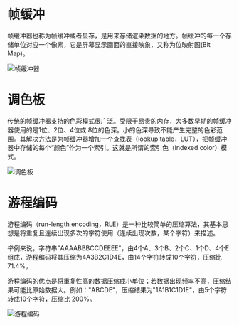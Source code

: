 # 帧缓冲

帧缓冲器也称为帧缓冲或者显存，是用来存储渲染数据的地方。帧缓冲的每一个存储单位对应一个像素，它是屏幕显示画面的直接映象，又称为位映射图(Bit Map)。

![帧缓冲器](http://babeler-1251731700.cos.ap-shanghai.myqcloud.com/2021-08-15-022750.jpg)

# 调色板

传统的帧缓冲器支持的色彩模式很广泛。受限于昂贵的内存，大多数早期的帧缓冲器使用的是1位、2位、4位或 8位的色深。小的色深导致不能产生完整的色彩范围。其解决方法是为帧缓冲器增加一个查找表（lookup table，LUT），把帧缓冲器中存储的每个“颜色”作为一个索引。这就是所谓的索引色（indexed color）模式。

![调色板](http://babeler-1251731700.cos.ap-shanghai.myqcloud.com/2021-08-15-021319.jpg)

# 游程编码

游程编码（run-length encoding，RLE）是一种比较简单的压缩算法，其基本思想是将重复且连续出现多次的字符使用（连续出现次数，某个字符）来描述。

举例来说，字符串"AAAABBBCCDEEEE"，由4个A、3个B、2个C、1个D、4个E组成，游程编码将其压缩为4A3B2C1D4E，由14个字符转成10个字符，压缩比 71.4%。

游程编码的优点是将重复性高的数据压缩成小单位；若数据出现频率不高，压缩结果可能比原始数据大。例如："ABCDE"，压缩结果为"1A1B1C1D1E"，由5个字符转成10个字符，压缩比 200%。

![游程编码](http://babeler-1251731700.cos.ap-shanghai.myqcloud.com/2021-08-15-022914.jpg)
